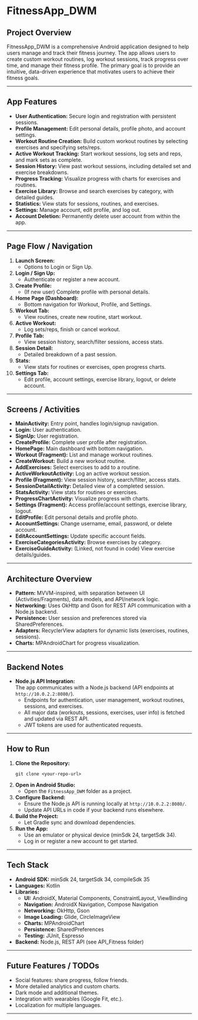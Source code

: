 # FitnessApp_DWM

## Project Overview

FitnessApp_DWM is a comprehensive Android application designed to help users manage and track their fitness journey. The app allows users to create custom workout routines, log workout sessions, track progress over time, and manage their fitness profile. The primary goal is to provide an intuitive, data-driven experience that motivates users to achieve their fitness goals.

---

## App Features

- **User Authentication:** Secure login and registration with persistent sessions.
- **Profile Management:** Edit personal details, profile photo, and account settings.
- **Workout Routine Creation:** Build custom workout routines by selecting exercises and specifying sets/reps.
- **Active Workout Tracking:** Start workout sessions, log sets and reps, and mark sets as complete.
- **Session History:** View past workout sessions, including detailed set and exercise breakdowns.
- **Progress Tracking:** Visualize progress with charts for exercises and routines.
- **Exercise Library:** Browse and search exercises by category, with detailed guides.
- **Statistics:** View stats for sessions, routines, and exercises.
- **Settings:** Manage account, edit profile, and log out.
- **Account Deletion:** Permanently delete user account from within the app.

---

## Page Flow / Navigation

1. **Launch Screen:**  
   - Options to Login or Sign Up.
2. **Login / Sign Up:**  
   - Authenticate or register a new account.
3. **Create Profile:**  
   - (If new user) Complete profile with personal details.
4. **Home Page (Dashboard):**  
   - Bottom navigation for Workout, Profile, and Settings.
5. **Workout Tab:**  
   - View routines, create new routine, start workout.
6. **Active Workout:**  
   - Log sets/reps, finish or cancel workout.
7. **Profile Tab:**  
   - View session history, search/filter sessions, access stats.
8. **Session Detail:**  
   - Detailed breakdown of a past session.
9. **Stats:**  
   - View stats for routines or exercises, open progress charts.
10. **Settings Tab:**  
    - Edit profile, account settings, exercise library, logout, or delete account.

---

## Screens / Activities

- **MainActivity:** Entry point, handles login/signup navigation.
- **Login:** User authentication.
- **SignUp:** User registration.
- **CreateProfile:** Complete user profile after registration.
- **HomePage:** Main dashboard with bottom navigation.
- **Workout (Fragment):** List and manage workout routines.
- **CreateWorkout:** Build a new workout routine.
- **AddExercises:** Select exercises to add to a routine.
- **ActiveWorkoutActivity:** Log an active workout session.
- **Profile (Fragment):** View session history, search/filter, access stats.
- **SessionDetailActivity:** Detailed view of a completed session.
- **StatsActivity:** View stats for routines or exercises.
- **ProgressChartActivity:** Visualize progress with charts.
- **Settings (Fragment):** Access profile/account settings, exercise library, logout.
- **EditProfile:** Edit personal details and profile photo.
- **AccountSettings:** Change username, email, password, or delete account.
- **EditAccountSettings:** Update specific account fields.
- **ExerciseCategoriesActivity:** Browse exercises by category.
- **ExerciseGuideActivity:** (Linked, not found in code) View exercise details/guides.

---

## Architecture Overview

- **Pattern:** MVVM-inspired, with separation between UI (Activities/Fragments), data models, and API/network logic.
- **Networking:** Uses OkHttp and Gson for REST API communication with a Node.js backend.
- **Persistence:** User session and preferences stored via SharedPreferences.
- **Adapters:** RecyclerView adapters for dynamic lists (exercises, routines, sessions).
- **Charts:** MPAndroidChart for progress visualization.

---

## Backend Notes

- **Node.js API Integration:**  
  The app communicates with a Node.js backend (API endpoints at `http://10.0.2.2:8080/`).  
  - Endpoints for authentication, user management, workout routines, sessions, and exercises.
  - All major data (workouts, sessions, exercises, user info) is fetched and updated via REST API.
  - JWT tokens are used for authenticated requests.

---

## How to Run

1. **Clone the Repository:**
   ```
   git clone <your-repo-url>
   ```
2. **Open in Android Studio:**
   - Open the `FitnessApp_DWM` folder as a project.
3. **Configure Backend:**
   - Ensure the Node.js API is running locally at `http://10.0.2.2:8080/`.
   - Update API URLs in code if your backend runs elsewhere.
4. **Build the Project:**
   - Let Gradle sync and download dependencies.
5. **Run the App:**
   - Use an emulator or physical device (minSdk 24, targetSdk 34).
   - Log in or register a new account to get started.

---

## Tech Stack

- **Android SDK:** minSdk 24, targetSdk 34, compileSdk 35
- **Languages:** Kotlin
- **Libraries:**
  - **UI:** AndroidX, Material Components, ConstraintLayout, ViewBinding
  - **Navigation:** AndroidX Navigation, Compose Navigation
  - **Networking:** OkHttp, Gson
  - **Image Loading:** Glide, CircleImageView
  - **Charts:** MPAndroidChart
  - **Persistence:** SharedPreferences
  - **Testing:** JUnit, Espresso
- **Backend:** Node.js, REST API (see API_Fitness folder)

---

## Future Features / TODOs

- Social features: share progress, follow friends.
- More detailed analytics and custom charts.
- Dark mode and additional themes.
- Integration with wearables (Google Fit, etc.).
- Localization for multiple languages.

---
